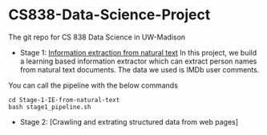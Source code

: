 # CS838-Data-Science-Project
The git repo for CS 838 Data Science in UW-Madison

* Stage 1: [Information extraction from natural text](https://sites.google.com/site/anhaidgroup/courses/cs-838-spring-2018/project-description/stage-1)
In this project, we build a learning based information extractor which can extract person names from natural text documents. The data we used is IMDb user comments.

You can call the pipeline with the below commands

```
cd Stage-1-IE-from-natural-text
bash stage1_pipeline.sh
```


* Stage 2: [Crawling and extrating structured data from web pages]
